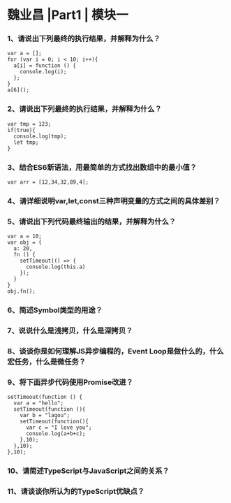 # 魏业昌 |Part1 | 模块一
### 1、请说出下列最终的执行结果，并解释为什么？
```
var a = [];
for (var i = 0; i < 10; i++){
  a[i] = function () {
    console.log(i);
  };
}
a[6]();
```







### 2、请说出下列最终的执行结果，并解释为什么？
```
var tmp = 123;
if(true){
  console.log(tmp);
  let tmp;
}
```



### 3、结合ES6新语法，用最简单的方式找出数组中的最小值？
```
var arr = [12,34,32,89,4];
```

### 4、请详细说明var,let,const三种声明变量的方式之间的具体差别？



### 5、请说出下列代码最终输出的结果，并解释为什么？
```
var a = 10;
var obj = {
  a: 20,
  fn () {
    setTimeout(() => {
      console.log(this.a)
    });
  }
}
obj.fn();
```

### 6、简述Symbol类型的用途？

### 7、说说什么是浅拷贝，什么是深拷贝？

### 8、谈谈你是如何理解JS异步编程的，Event Loop是做什么的，什么宏任务，什么是微任务？

### 9、将下面异步代码使用Promise改进？
```
setTimeout(function () {
  var a = "hello";
  setTimeout(function (){
    var b = "lagou";
    setTimeout(function(){
      var c = "I love you";
      console.log(a+b+c);
    },10);
  },10);
},10);
```


### 10、请简述TypeScript与JavaScript之间的关系？

### 11、请谈谈你所认为的TypeScript优缺点？

